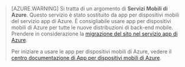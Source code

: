 >[AZURE.WARNING] Si tratta di un argomento di **Servizi Mobili di Azure**. Questo servizio è stato sostituito da app per dispositivi mobili del servizio app di Azure. È consigliabile usare app per dispositivi mobili di Azure per tutte le nuove distribuzioni di back-end mobile. Prendere in considerazione la [migrazione del sito nel servizio app di Azure](../articles/app-service-mobile/app-service-mobile-migrating-from-mobile-services.md).
>
> Per iniziare a usare le app per dispositivi mobili di Azure, vedere il [centro documentazione di App per dispositivi mobili di Azure](/documentation/learning-paths/appservice-mobileapps/).

<!---HONumber=AcomDC_0413_2016-->
